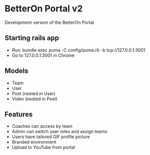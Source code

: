 # BetterOn Portal v2

Development version of the BetterOn Portal

## Starting rails app
- Run: bundle exec puma -C config/puma.rb -b tcp://127.0.0.1:3001
- Go to 127.0.0.1:3001 in Chrome

## Models
- Team
- User
- Post (nested in User)
- Video (nested in Post)

## Features
- Coaches can access by team
- Admin can switch user roles and assign teams
- Users have tailored GIF profile picture
- Branded environment
- Upload to YouTube from portal
